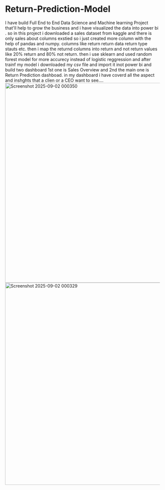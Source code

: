 # Return-Prediction-Model
I have build Full End to End Data Science and Machine learning Project that'll help to grow the business and i have visualized the data into power bi .
so in this project i downloaded a sales dataset from kaggle and there is only sales about columns exstied so i just created more column with the help of pandas and numpy. columns like return return data return type stauts etc. then i map the returnd columns into return and not return values like 20% return and 80% not return. then i use sklearn and used random forest model for more accurecy instead of logistic reggression 
and after trainf my model i downloaded my csv file and import it inot power bi and build two dashboard 1st one is Sales Overview and 2nd the main one is Return Prediction dashboad. in my dashboard i have coverd all the aspect and inshghts that a clien or a CEO want to see....
<img width="1159" height="649" alt="Screenshot 2025-09-02 000350" src="https://github.com/user-attachments/assets/ec400e1d-53a3-46f8-b89c-257567351ecf" />
<img width="1167" height="657" alt="Screenshot 2025-09-02 000329" src="https://github.com/user-attachments/assets/ae97e086-cbf5-4dd5-8b96-b5a67961b5dd" />

